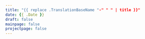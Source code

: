 ```yaml
---
title: "{{ replace .TranslationBaseName "-" " " | title }}"
date: {{ .Date }}
draft: false
mainpage: false
projectpage: false
---
```


